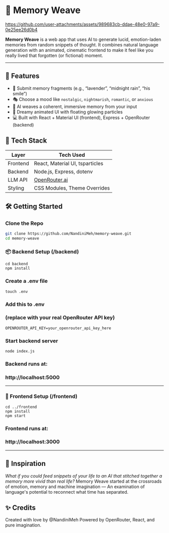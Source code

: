 # 🧠 Memory Weave



https://github.com/user-attachments/assets/989683cb-ddae-48e0-97a9-0e25ee26d0b4



**Memory Weave** is a web app that uses AI to generate lucid, emotion-laden memories from random snippets of thought. It combines natural language generation with an animated, cinematic frontend to make it feel like you really lived that forgotten (or fictional) moment.

---

## 🌟 Features

- 📝 Submit memory fragments (e.g., “lavender”, “midnight rain”, “his smile”)
- 🎭 Choose a mood like `nostalgic`, `nightmarish`, `romantic`, or `anxious`
- 🧵 AI weaves a coherent, immersive memory from your input
- 💫 Dreamy animated UI with floating glowing particles
- 💻 Built with React + Material UI (frontend), Express + OpenRouter (backend)

## 🧪 Tech Stack

| Layer     | Tech Used                        |
|-----------|----------------------------------|
| Frontend  | React, Material UI, tsparticles  |
| Backend   | Node.js, Express, dotenv         |
| LLM API   | [OpenRouter.ai](https://openrouter.ai) |
| Styling   | CSS Modules, Theme Overrides     |

## 🛠️ Getting Started

### Clone the Repo

```bash
git clone https://github.com/NandiniMeh/memory-weave.git
cd memory-weave
```

### 📦 Backend Setup (/backend)
```
cd backend
npm install
```

### Create a .env file
```
touch .env
```

### Add this to .env
### (replace with your real OpenRouter API key)
```
OPENROUTER_API_KEY=your_openrouter_api_key_here
```

### Start backend server
```
node index.js
```

### Backend runs at:
### http://localhost:5000

---

### 🎨 Frontend Setup (/frontend)
```
cd ../frontend
npm install
npm start
```
### Frontend runs at:
### http://localhost:3000

---

## 🧠 Inspiration

*What if you could feed snippets of your life to an AI that stitched together a memory more vivid than real life?*
Memory Weave started at the crossroads of emotion, memory and machine imagination — An examination of language's potential to reconnect what time has separated.

## ✨ Credits

Created with love by @NandiniMeh
Powered by OpenRouter, React, and pure imagination.
